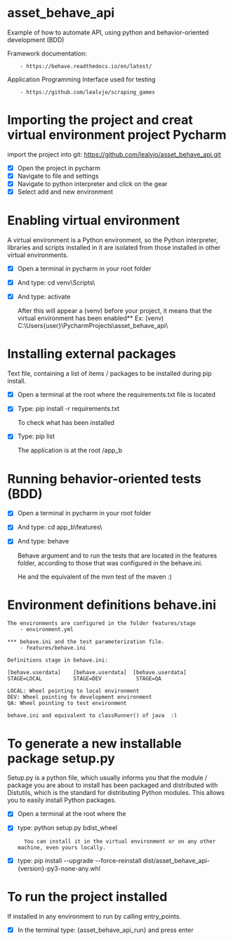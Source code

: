 # asset_behave_api
Example of how to automate API, using python and behavior-oriented development (BDD)
     
Framework documentation:
     
    
        - https://behave.readthedocs.io/en/latest/

Application Programming Interface used for testing
    
        
        - https://github.com/lealvjo/scraping_games

# Importing the project and creat virtual environment project Pycharm

import the project into git: https://github.com/lealvjo/asset_behave_api.git
    
- [x] Open the project in pycharm
- [x] Navigate to file and settings
- [x] Navigate to python interpreter and click on the gear
- [x] Select add and new environment
    
# Enabling virtual environment
    
A virtual environment is a Python environment, so the Python interpreter, libraries and scripts 
installed in it are isolated from those installed in other virtual environments.
     
- [x] Open a terminal in pycharm in your root folder
- [x] And type: cd venv\Scripts\
- [x] And type: activate
    
    
    After this will appear a (venv) before your project, it means that the virtual environment has been enabled**
        Ex: (venv) C:\Users\{user}\PycharmProjects\asset_behave_api\

# Installing external packages

Text file, containing a list of items / packages to be installed during pip install.

- [x] Open a terminal at the root where the requirements.txt file is located
- [x] Type: pip install -r requirements.txt
    
  
    To check what has been installed
    
- [x] Type: pip list
  

    The application is at the root /app_b

# Running behavior-oriented tests (BDD)

- [x] Open a terminal in pycharm in your root folder
- [x] And type: cd app_b\features\
- [x] And type: behave


    Behave argument and to run the tests that are located in the features folder, 
    according to those that was configured in the behave.ini.

    He and the equivalent of the mvn test of the maven :)

# Environment definitions behave.ini

    The environments are configured in the folder features/stage
        - environment.yml
    
    *** behave.ini and the test parameterization file.
        - features/behave.ini
    
    Definitions stage in behave.ini:
    
    [behave.userdata]    [behave.userdata]  [behave.userdata]
    STAGE=LOCAL          STAGE=DEV           STAGE=QA  
    
    LOCAL: Wheel pointing to local environment
    DEV: Wheel pointing to development environment
    QA: Wheel pointing to test environment
 
    behave.ini and equivalent to classRunner() of java  :)
 
# To generate a new installable package setup.py

Setup.py is a python file, which usually informs you that the module / package you are about to install has been packaged and distributed with Distutils, 
which is the standard for distributing Python modules. This allows you to easily install Python packages.
    
- [x] Open a terminal at the root where the
- [x] type: python setup.py bdist_wheel
    
        You can install it in the virtual environment or on any other machine, even yours locally.

- [x] type: pip install --upgrade --force-reinstall dist/asset_behave_api-{version}-py3-none-any.whl
    

# To run the project installed

If installed in any environment to run by calling entry_points.
    
- [x] In the terminal type: {asset_behave_api_run} and press enter
    
    

